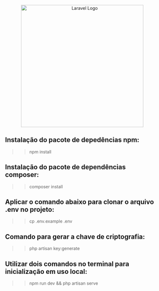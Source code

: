 <p align="center"><a href="https://laravel.com" target="_blank"><img src="https://raw.githubusercontent.com/laravel/art/master/logo-lockup/5%20SVG/2%20CMYK/1%20Full%20Color/laravel-logolockup-cmyk-red.svg" width="400" alt="Laravel Logo"></a></p>

## Instalação do pacote de depedências npm:
>> npm install

## Instalação do pacote de dependências composer:
>> composer install

## Aplicar o comando abaixo para clonar o arquivo .env no projeto:
>> cp .env.example .env

## Comando para gerar a chave de criptografia:
>> php artisan key:generate

## Utilizar dois comandos no terminal para inicialização em uso local:
>> npm run dev && php artisan serve
